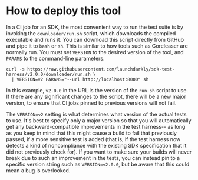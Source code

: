 # How to deploy this tool

In a CI job for an SDK, the most convenient way to run the test suite is by invoking the `downloader/run.sh` script, which downloads the compiled executable and runs it. You can download this script directly from GitHub and pipe it to `bash` or `sh`. This is similar to how tools such as Goreleaser are normally run. You must set `VERSION` to the desired version of the tool, and `PARAMS` to the command-line parameters.

```shell
curl -s https://raw.githubusercontent.com/launchdarkly/sdk-test-harness/v2.0.0/downloader/run.sh \
  | VERSION=v2 PARAMS="--url http://localhost:8000" sh
```

In this example, `v2.0.0` in the URL is the version of the `run.sh` script to use. If there are any significant changes to the script, there will be a new major version, to ensure that CI jobs pinned to previous versions will not fail.

The `VERSION=v2` setting is what determines what version of the actual tests to use. It's best to specify only a major version so that you will automatically get any backward-compatible improvements in the test harness-- as long as you keep in mind that this might cause a build to fail that previously passed, if a more sensitive test is added (that is, if the test harness now detects a kind of noncompliance with the existing SDK specification that it did not previously check for). If you want to make sure your builds will never break due to such an improvement in the tests, you can instead pin to a specific version string such as `VERSION=v2.0.0`, but be aware that this could mean a bug is overlooked.
